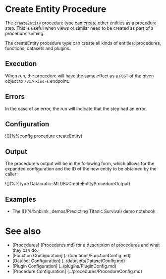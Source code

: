# Create Entity Procedure

The `createEntity` procedure type can create other entities as a procedure
step.  This is useful when views or similar need to be created as part
of a procedure running.

The createEntity procedure type can create all kinds of entities: procedures,
functions, datasets and plugins.

## Execution

When run, the procedure will have the same effect as a `POST` of the given
object to `/v1/<kind>s` endpoint.

## Errors

In the case of an error, the run will indicate that the step had an error.

## Configuration

![](%%config procedure createEntity)

## Output

The procedure's output will be in the following form, which allows for the
expanded configuration and the ID of the new entity to be obtained by the
caller:

![](%%type Datacratic::MLDB::CreateEntityProcedureOutput)


## Examples

* The ![](%%nblink _demos/Predicting Titanic Survival) demo notebook

# See also

- [Procedures] (Procedures.md) for a description of procedures and what they can do.
- [Function Configuration] (../functions/FunctionConfig.md)
- [Dataset Configuration] (../datasets/DatasetConfig.md)
- [Plugin Configuration] (../plugins/PluginConfig.md)
- [Procedure Configuration] (../procedures/ProcedureConfig.md)
